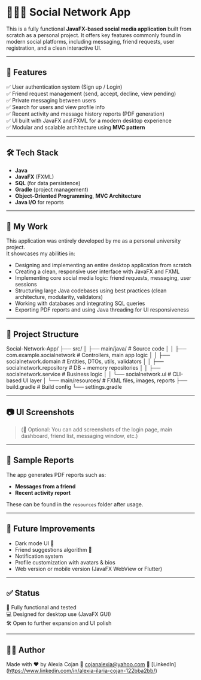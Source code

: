 # 🧑‍🤝‍🧑 Social Network App

This is a fully functional **JavaFX-based social media application** built from scratch as a personal project. It offers key features commonly found in modern social platforms, including messaging, friend requests, user registration, and a clean interactive UI.

---

## 🚀 Features

✅ User authentication system (Sign up / Login)  
✅ Friend request management (send, accept, decline, view pending)  
✅ Private messaging between users  
✅ Search for users and view profile info  
✅ Recent activity and message history reports (PDF generation)  
✅ UI built with JavaFX and FXML for a modern desktop experience  
✅ Modular and scalable architecture using **MVC pattern**

---

## 🛠️ Tech Stack

- **Java**
- **JavaFX** (FXML)
- **SQL** (for data persistence)
- **Gradle** (project management)
- **Object-Oriented Programming**, **MVC Architecture**
- **Java I/O** for reports

---

## 🧠 My Work

This application was entirely developed by me as a personal university project.  
It showcases my abilities in:

- Designing and implementing an entire desktop application from scratch
- Creating a clean, responsive user interface with JavaFX and FXML
- Implementing core social media logic: friend requests, messaging, user sessions
- Structuring large Java codebases using best practices (clean architecture, modularity, validators)
- Working with databases and integrating SQL queries
- Exporting PDF reports and using Java threading for UI responsiveness

---

## 📁 Project Structure

Social-Network-App/ ├── src/ 
│ ├── main/java/ # Source code 
│ │ ├── com.example.socialnetwork # Controllers, main app logic 
│ │ ├── socialnetwork.domain # Entities, DTOs, utils, validators 
│ │ ├── socialnetwork.repository # DB + memory repositories 
│ │ ├── socialnetwork.service # Business logic 
│ │ └── socialnetwork.ui # CLI-based UI layer 
│ └── main/resources/ # FXML files, images, reports 
├── build.gradle # Build config 
└── settings.gradle

---

## 📷 UI Screenshots

> (📌 Optional: You can add screenshots of the login page, main dashboard, friend list, messaging window, etc.)

---

## 📄 Sample Reports

The app generates PDF reports such as:
- **Messages from a friend**
- **Recent activity report**

These can be found in the `resources` folder after usage.

---

## 🎯 Future Improvements

- Dark mode UI 🌙  
- Friend suggestions algorithm 🤖  
- Notification system  
- Profile customization with avatars & bios  
- Web version or mobile version (JavaFX WebView or Flutter)

---

## ✅ Status

📌 Fully functional and tested  
💻 Designed for desktop use (JavaFX GUI)  
🛠️ Open to further expansion and UI polish

---
## 👩‍💻 Author
Made with ❤️ by Alexia Cojan
📧 cojanalexia@yahoo.com
🔗 [LinkedIn] (https://www.linkedin.com/in/alexia-ilaria-cojan-122bba2bb/)
